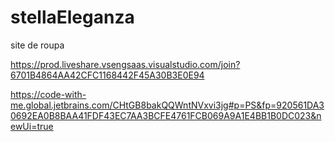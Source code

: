 # stellaEleganza
site de roupa

https://prod.liveshare.vsengsaas.visualstudio.com/join?6701B4864AA42CFC1168442F45A30B3E0E94



https://code-with-me.global.jetbrains.com/CHtGB8bakQQWntNVxvi3jg#p=PS&fp=920561DA30692EA0B8BAA41FDF43EC7AA3BCFE4761FCB069A9A1E4BB1B0DC023&newUi=true
